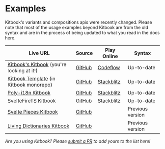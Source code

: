 # Examples

Kitbook's variants and compositions apis were recently changed. Please note that most of the usage examples beyond Kitbook are from the old syntax and are in the process of being updated to what you read in the docs here.

| Live URL | Source | Play Online | Syntax |
| -------- | ------ | ---------- | ------ |
| [Kitbook's Kitbook](https://kitbook.vercel.app/) (you're looking at it!)  | [GitHub](https://github.com/jacob-8/kitbook/tree/main/packages/kitbook)  | [Codeflow](https:///pr.new/jacob-8/kitbook) | Up-to-date |
| [Kitbook Template](https://kitbook-template.vercel.app/) (in Kitbook monorepo)  | [GitHub](https://github.com/jacob-8/kitbook/tree/main/packages/template) | [Stackblitz](https://stackblitz.com/github/jacob-8/kitbook/tree/main/packages/template) | Up-to-date |
| [Poly-i18n Kitbook](https://poly-i18n.vercel.app/kitbook)  | [GitHub](https://github.com/jacob-8/poly-i18n) | [Stackblitz](https://stackblitz.com/github/jacob-8/poly-i18n) | Up-to-date |
| [SvelteFireTS Kitbook](https://sveltefirets.vercel.app/) | [GitHub](https://github.com/jacob-8/sveltefirets)  | [Stackblitz](https://stackblitz.com/github/jacob-8/sveltefirets) | Up-to-date |
| [Svelte Pieces Kitbook](https://svelte-pieces.vercel.app/)  | [GitHub](https://github.com/jacob-8/svelte-pieces)  |  | Previous version |
| [Living Dictionaries Kitbook](https://livingdictionaries.app/kitbook)  | [GitHub](https://github.com/livingtongues/living-dictionaries/tree/main/packages/site)  |  | Previous version |

*Are you using Kitbook? Please [submit a PR](https://github.com/jacob-8/kitbook/compare) to add yours to the list here!*
